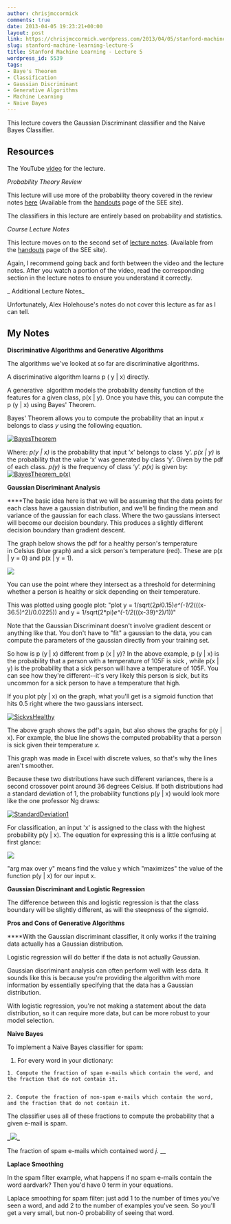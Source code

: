 ```yaml
---
author: chrisjmccormick
comments: true
date: 2013-04-05 19:23:21+00:00
layout: post
link: https://chrisjmccormick.wordpress.com/2013/04/05/stanford-machine-learning-lecture-5/
slug: stanford-machine-learning-lecture-5
title: Stanford Machine Learning - Lecture 5
wordpress_id: 5539
tags:
- Baye's Theorem
- Classification
- Gaussian Discriminant
- Generative Algorithms
- Machine Learning
- Naive Bayes
---
```


This lecture covers the Gaussian Discriminant classifier and the Naive Bayes Classifier.


## **Resources**


The YouTube [video](http://www.youtube.com/watch?v=qRJ3GKMOFrE) for the lecture.

_Probability Theory Review_

This lecture will use more of the probability theory covered in the review notes [here](http://see.stanford.edu/materials/aimlcs229/cs229-prob.pdf) (Available from the [handouts](http://see.stanford.edu/see/materials/aimlcs229/handouts.aspx) page of the SEE site).

The classifiers in this lecture are entirely based on probability and statistics.

_Course Lecture Notes_

This lecture moves on to the second set of [lecture notes](http://see.stanford.edu/materials/aimlcs229/cs229-notes2.pdf). (Available from the [handouts](http://see.stanford.edu/see/materials/aimlcs229/handouts.aspx) page of the SEE site).

Again, I recommend going back and forth between the video and the lecture notes. After you watch a portion of the video, read the corresponding section in the lecture notes to ensure you understand it correctly.

_ Additional Lecture Notes_

Unfortunately, Alex Holehouse's notes do not cover this lecture as far as I can tell.


## My Notes


**Discriminative Algorithms and Generative Algorithms**

The algorithms we've looked at so far are discriminative algorithms.

A discriminative algorithm learns p ( y | x) directly.

A generative  algorithm models the probability density function of the features for a given class, p(x | y). Once you have this, you can compute the p (y | x) using Bayes' Theorem.

Bayes' Theorem allows you to compute the probability that an input _x_ belongs to class _y_ using the following equation.

[![BayesTheorem](http://chrisjmccormick.files.wordpress.com/2013/04/bayestheorem.png)](http://chrisjmccormick.files.wordpress.com/2013/04/bayestheorem.png)

Where:
_p(y | x)_ is the probability that input ‘x’ belongs to class ‘y’.
_p(x | y)_ is the probability that the value ‘x’ was generated by class ‘y’. Given by the pdf of each class.
_p(y)_ is the frequency of class ‘y’.
_p(x)_ is given by:
[![BayesTheorem_p(x)](http://chrisjmccormick.files.wordpress.com/2013/04/bayestheorem_px.png)](http://chrisjmccormick.files.wordpress.com/2013/04/bayestheorem_px.png)

**Gaussian Discriminant Analysis**

****The basic idea here is that we will be assuming that the data points for each class have a gaussian distribution, and we'll be finding the mean and variance of the gaussian for each class. Where the two gaussians intersect will become our decision boundary. This produces a slightly different decision boundary than gradient descent.

The graph below shows the pdf for a healthy person's temperature in Celsius (blue graph) and a sick person's temperature (red). These are p(x | y = 0) and p(x | y = 1).

**![](https://lh5.googleusercontent.com/Cqp3trI1eWZBfPg5-Aw7O0V5BuKpL5IGi60EvZ9IfgzFRQ2RhHbMAJUADtwgNawgizwJpv-n-6k_HgN6YQtu7iRVg9vT0Aszp_CfiAH7_94VdwQM-UDbBt4x)**

You can use the point where they intersect as a threshold for determining whether a person is healthy or sick depending on their temperature.

This was plotted using google plot: "plot y = 1/sqrt(2*pi*0.15)*e^(-1/2*(((x-36.5)^2)/0.0225)) and y = 1/sqrt(2*pi)*e^(-1/2*(((x-39)^2)/1))"

Note that the Gaussian Discriminant doesn't involve gradient descent or anything like that. You don't have to "fit" a gaussian to the data, you can compute the parameters of the gaussian directly from your training set.

So how is p (y | x) different from p (x | y)? In the above example, p (y | x) is the probability that a person with a temperature of 105F is sick , while p(x | y) is the probability that a sick person will have a temperature of 105F. You can see how they're different--it's very likely this person is sick, but its uncommon for a sick person to have a temperature that high.

If you plot p(y | x) on the graph, what you'll get is a sigmoid function that hits 0.5 right where the two gaussians intersect.

[![SickvsHealthy](http://chrisjmccormick.files.wordpress.com/2013/04/sickvshealthy.png)](http://chrisjmccormick.files.wordpress.com/2013/04/sickvshealthy.png)

The above graph shows the pdf's again, but also shows the graphs for p(y | x). For example, the blue line shows the computed probability that a person is sick given their temperature _x_.

This graph was made in Excel with discrete values, so that's why the lines aren't smoother.

Because these two distributions have such different variances, there is a second crossover point around 36 degrees Celsius. If both distributions had a standard deviation of 1, the probability functions p(y | x) would look more like the one professor Ng draws:

[![StandardDeviation1](http://chrisjmccormick.files.wordpress.com/2013/04/standarddeviation11.png)](http://chrisjmccormick.files.wordpress.com/2013/04/standarddeviation11.png)

For classification, an input 'x' is assigned to the class with the highest probability p(y | x). The equation for expressing this is a little confusing at first glance:

**![](https://lh3.googleusercontent.com/fHalHhfr8Jc9XvBpVfNpsxqprg9RQy5H_kMoIZGg0mJbltXSfY2H_k-F6521KAM5LHV-1ryRpIf4qkh93BmSY2HRK1K-vK1f62YkLRxitSUvJXg3q2aDxMzB)**

"arg max over y" means find the value y which "maximizes" the value of the function p(y | x) for our input x.

**Gaussian Discriminant and Logistic Regression**

The difference between this and logistic regression is that the class boundary will be slightly different, as will the steepness of the sigmoid.

**Pros and Cons of Generative Algorithms**

****With the Gaussian discriminant classifier, it only works if the training data actually has a Gaussian distribution.

Logistic regression will do better if the data is not actually Gaussian.

Gaussian discriminant analysis can often perform well with less data. It sounds like this is because you're providing the algorithm with more information by essentially specifying that the data has a Gaussian distribution.

With logistic regression, you're not making a statement about the data distribution, so it can require more data, but can be more robust to your model selection.

**Naive Bayes**

To implement a Naive Bayes classifier for spam:



	
  1. For every word in your dictionary:

	
    1. Compute the fraction of spam e-mails which contain the word, and the fraction that do not contain it.

	
    2. Compute the fraction of non-spam e-mails which contain the word, and the fraction that do not contain it.





The classifier uses all of these fractions to compute the probability that a given e-mail is spam.

**_**![](https://lh3.googleusercontent.com/RocLdilxdxy2g0r-FfYZyYwk9mPM3yJdTkjZ57IjQxOkk7gt_jSKT7fSDRvoq8PoYcWORbXhVfJ7voCMoHAYHtOnlLwgdBrRczTHE2UQar8uF8BmShRDiVvy)**_**

The fraction of spam e-mails which contained word _j._
__

**Laplace Smoothing**

In the spam filter example, what happens if no spam e-mails contain the word aardvark? Then you'd have 0 term in your equations.

Laplace smoothing for spam filter: just add 1 to the number of times you've seen a word, and add 2 to the number of examples you've seen. So you'll get a very small, but non-0 probability of seeing that word.
